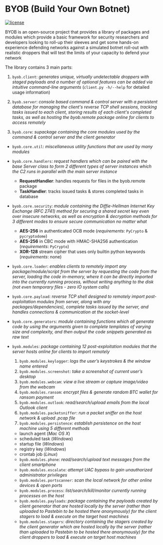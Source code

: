 # BYOB (Build Your Own Botnet)
[![license](https://img.shields.io/badge/license-GPL--3.0-green.svg)](https://github.com/colental/byob/blob/master/LICENSE)

BYOB is an open-source project that provides a library of packages
and modules which provide a basic framework for security researchers and
developers looking to roll-up their sleeves and get some hands-on experience
defending networks against a simulated botnet roll-out with realistic droppers
that will test the limits of your capacity to defend your network

The library contains 3 main parts:

1) `byob.client`: *generates unique, virtually undetectable droppers with staged payloads
  and a number of optional features can be added via intuitive command-line
  arguments* (`client.py -h/--help` for detailed usage information)

2) `byob.server`: *console based command & control server with a persistent database for
  managing the client's reverse TCP shell sessions, tracking tasks issued
  to each client, storing results of each client's completed tasks, as well
  as hosting the byob.remote package online for clients to access remotely*

3) `byob.core`: *supackage containing the core modules used by the command & control server
   and the client generator*
  - `byob.core.util`: *miscellaneous utility functions that are used by many modules*
  - `byob.core.handlers`: *request handlers which can be paired with the base Server class to form 
    2 different types of server instances which the C2 runs in parallel with
    the main server instance*
    - __RequestHandler__: handles requests for files in the byob.remote package
    - __TaskHandler__: tracks issued tasks & stores completed tasks in database

  - `byob.core.security`: *module containing the Diffie-Hellman Internet Key Exchange (RFC 2741)
    method for securing a shared secret key even over insecure networks,
    as well as encryption & decryption methods for 3 different modes to
    ensure secure communication no matter what*

    - __AES-256__ in authenticated OCB mode (*requirements*: `PyCrypto` & `pycryptodome`) 
    - __AES-256__ in CBC mode with HMAC-SHA256 authentication (*requirements*: `PyCrypto`)
    - __XOR-128__ stream cipher that uses only builtin python keywords (*requirements*: none)

  - `byob.core.loader`: *enables clients to remotely import any package/module/script from the server
    by requesting the code from the server, loading the code in-memory, where
    it can be directly imported into the currently running process, without 
    writing anything to the disk (not even temporary files - zero IO system calls)*

  - `byob.core.payload`: *reverse TCP shell designed to remotely import post-exploitation modules from
    server, along with any packages/dependencies), complete tasks issued by
    the server, and handles connections & communication at the socket-level*

  - `byob.core.generators`: *module containing functions which all generate code by using the arguments
    given to complete templates of varying size and complexity, and then output
    the code snippets generated as raw text*

- `byob.modules`: *package containing 12 post-exploitation modules that the server hosts online
    for clients to import remotely*

  1) `byob.modules.keylogger`: *logs the user’s keystrokes & the window name entered*
  2) `byob.modules.screenshot`: *take a screenshot of current user’s desktop*
  3) `byob.modules.webcam`: *view a live stream or capture image/video from the webcam*
  4) `byob.modules.ransom`: *encrypt files & generate random BTC wallet for ransom payment*
  5) `byob.modules.outlook`: *read/search/upload emails from the local Outlook client*
  6) `byob.modules.packetsniffer`: *run a packet sniffer on the host network & upload .pcap file*
  7) `byob.modules.persistence`: *establish persistence on the host machine using 5 different methods*
    - launch agent   (*Mac OS X*)
    - scheduled task (*Windows*)
    - startup file   (*Windows*)
    - registry key   (*Windows*)
    - crontab job    (*Linux*)
  - `byob.modules.phone`: *read/search/upload text messages from the client smartphone*
  - `byob.modules.escalate`: *attempt UAC bypass to gain unauthorized administrator privileges*
  - `byob.modules.portscanner`: *scan the local network for other online devices & open ports*
  - `byob.modules.process`: *list/search/kill/monitor currently running processes on the host*
  - `byob.modules.payloads`: *package containing the payloads created by client generator that 
     are hosted locally by the server (rather than uploaded to Pastebin to be hosted there 
     anonymously) for the client stagers to load & execute on the target host machines*
  - `byob.modules.stagers`: *directory containing the stagers created by the client generator 
     which are hosted locally by the server (rather than uploaded to Pastebin to be hosted there 
     anonymously) for the client droppers to load & execute on target host machines*
